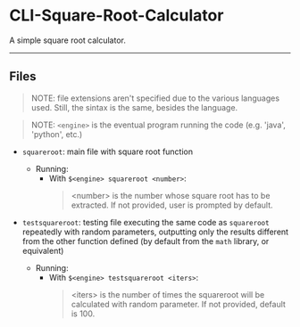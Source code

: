 # CLI-Square-Root-Calculator

A simple square root calculator.

---

## Files

> NOTE: file extensions aren't specified due to the various languages used. Still, the sintax is the same, besides the language.

> NOTE: `<engine>` is the eventual program running the code (e.g. 'java', 'python', etc.)

- `squareroot`: main file with square root function
  - Running:  
    - With `$<engine> squareroot <number>`:
      > \<number\> is the number whose square root has to be extracted. If not provided, user is prompted by default.

- `testsquareroot`: testing file executing the same code as `squareroot` repeatedly with random parameters, outputting only the results different from the other function defined (by default from the `math` library, or equivalent)
  - Running:
    - With `$<engine> testsquareroot <iters>`:
      > \<iters\> is the number of times the squareroot will be calculated with random parameter. If not provided, default is 100.